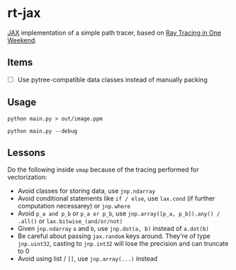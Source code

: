 # rt-jax

[JAX](https://github.com/google/jax) implementation of a simple path tracer, based on [Ray Tracing in One Weekend](https://raytracing.github.io/books/RayTracingInOneWeekend.html).

## Items

- [ ] Use pytree-compatible data classes instead of manually packing

## Usage

```
python main.py > out/image.ppm

python main.py --debug
```

## Lessons

Do the following inside `vmap` because of the tracing performed for vectorization:

- Avoid classes for storing data, use `jnp.ndarray`
- Avoid conditional statements like `if / else`, use `lax.cond` (if further computation necessarey) or `jnp.where`
- Avoid `p_a and p_b` or `p_a or p_b`, use `jnp.array([p_a, p_b]).any() / .all()` or `lax.bitwise_(and/or/not)`
- Given `jnp.ndarray` `a` and `b`, use `jnp.dot(a, b)` instead of `a.dot(b)`
- Be careful about passing `jax.random` keys around. They're of type `jnp.uint32`, casting to `jnp.int32` will lose the precision and can truncate to 0
- Avoid using list / `[]`, use `jnp.array(...)` instead

